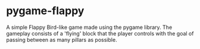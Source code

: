 # pygame-flappy
A simple Flappy Bird-like game made using the pygame library. The gameplay consists of a 'flying' block that the player controls with the goal of passing between as many pillars as possible. 
